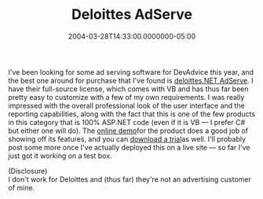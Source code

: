 ﻿---
title: Deloittes AdServe
date: "2004-03-28T14:33:00.0000000-05:00"
description: I've been looking for some ad serving software for DevAdvice this
featuredImage: img/deloittes-adserve-featured.png
---

I've been looking for some ad serving software for DevAdvice this year, and the best one around for purchase that I've found is [deloittes.NET AdServe](http://www.deloittes.net/products/adserve). I have their full-source license, which comes with VB and has thus far been pretty easy to customize with a few of my own requirements. I was really impressed with the overall professional look of the user interface and the reporting capabilities, along with the fact that this is one of the few products in this category that is 100% ASP.NET code (even if it is VB — I prefer C# but either one will do). The [online demo](http://www.deloittes.net/products/adserve/demo.aspx)for the product does a good job of showing off its features, and you can [download a trial](http://www.deloittes.net/trials)as well. I'll probably post some more once I've actually deployed this on a live site — so far I've just got it working on a test box.

(Disclosure)\
I don't work for Deloittes and (thus far) they're not an advertising customer of mine.

